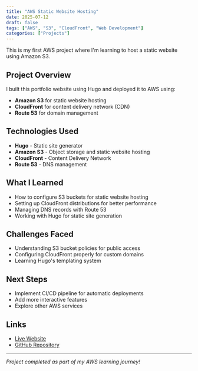 ```yaml
---
title: "AWS Static Website Hosting"
date: 2025-07-12
draft: false
tags: ["AWS", "S3", "CloudFront", "Web Development"]
categories: ["Projects"]
---
```


This is my first AWS project where I'm learning to host a static website using Amazon S3.

## Project Overview

I built this portfolio website using Hugo and deployed it to AWS using:

- **Amazon S3** for static website hosting
- **CloudFront** for content delivery network (CDN)
- **Route 53** for domain management

## Technologies Used

- **Hugo** - Static site generator
- **Amazon S3** - Object storage and static website hosting
- **CloudFront** - Content Delivery Network
- **Route 53** - DNS management

## What I Learned

- How to configure S3 buckets for static website hosting
- Setting up CloudFront distributions for better performance
- Managing DNS records with Route 53
- Working with Hugo for static site generation

## Challenges Faced

- Understanding S3 bucket policies for public access
- Configuring CloudFront properly for custom domains
- Learning Hugo's templating system

## Next Steps

- Implement CI/CD pipeline for automatic deployments
- Add more interactive features
- Explore other AWS services

## Links

- [Live Website](https://your-domain.com)
- [GitHub Repository](https://github.com/yourusername/portfolio)

---

*Project completed as part of my AWS learning journey!*

